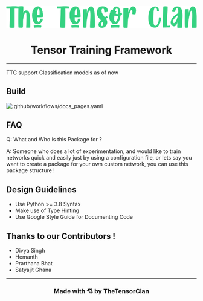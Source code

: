 <div align="center"> <img src="logo.png" > </div>

<h1 align="center">Tensor Training Framework</h1>

---

TTC support Classification models as of now

## Build

![.github/workflows/docs_pages.yaml](https://github.com/extensive-vision-ai/TheTensorClan/workflows/.github/workflows/docs_pages.yaml/badge.svg?branch=master)

## FAQ

Q: What and Who is this Package for ?

A: Someone who does a lot of experimentation, and would like to train networks quick and easily just by using a configuration file, or lets say you want to create a package for your own custom network, you can use this package structure !

## Design Guidelines

- Use Python >= 3.8 Syntax
- Make use of Type Hinting
- Use Google Style Guide for Documenting Code

## Thanks to our Contributors !

- Divya Singh
- Hemanth
- Prarthana Bhat
- Satyajit Ghana

---

<h3 align="center">Made with 💘 by TheTensorClan</h3>
